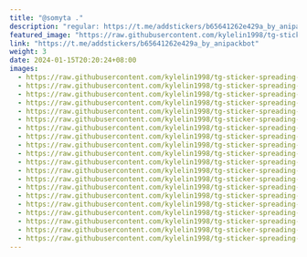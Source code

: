 ```yaml
---
title: "@somyta ."
description: "regular: https://t.me/addstickers/b65641262e429a_by_anipackbot"
featured_image: "https://raw.githubusercontent.com/kylelin1998/tg-sticker-spreading-worldwide-images/main/img/4aa8b7a5-a02b-44f4-b0d3-b746c786d57e.jpg"
link: "https://t.me/addstickers/b65641262e429a_by_anipackbot"
weight: 3
date: 2024-01-15T20:20:24+08:00
images:
  - https://raw.githubusercontent.com/kylelin1998/tg-sticker-spreading-worldwide-images/main/img/4aa8b7a5-a02b-44f4-b0d3-b746c786d57e.jpg
  - https://raw.githubusercontent.com/kylelin1998/tg-sticker-spreading-worldwide-images/main/img/db8d0fb3-9ae2-4301-b51c-a7127ff4a4f7.jpg
  - https://raw.githubusercontent.com/kylelin1998/tg-sticker-spreading-worldwide-images/main/img/c134663a-2dbe-4b7d-9897-bef6656b4087.jpg
  - https://raw.githubusercontent.com/kylelin1998/tg-sticker-spreading-worldwide-images/main/img/f019eeca-6209-48cc-bc51-11714b3fcb3c.jpg
  - https://raw.githubusercontent.com/kylelin1998/tg-sticker-spreading-worldwide-images/main/img/b65f7c60-f057-4b68-ac60-99583002806c.jpg
  - https://raw.githubusercontent.com/kylelin1998/tg-sticker-spreading-worldwide-images/main/img/c4528815-11da-4f0b-8a15-66c39fca376f.jpg
  - https://raw.githubusercontent.com/kylelin1998/tg-sticker-spreading-worldwide-images/main/img/3d4cd185-c51f-43e4-91fe-c3f731133086.jpg
  - https://raw.githubusercontent.com/kylelin1998/tg-sticker-spreading-worldwide-images/main/img/69f4610f-9d56-4b3e-813f-61ca686ada96.jpg
  - https://raw.githubusercontent.com/kylelin1998/tg-sticker-spreading-worldwide-images/main/img/b7e6e86d-3736-429c-bbbd-f9ab379ef5fc.jpg
  - https://raw.githubusercontent.com/kylelin1998/tg-sticker-spreading-worldwide-images/main/img/bbc9ba87-c58a-457f-bafe-2b3ad0ccffb8.jpg
  - https://raw.githubusercontent.com/kylelin1998/tg-sticker-spreading-worldwide-images/main/img/17c45d72-f21f-4f78-82ae-e4b6819f24fe.jpg
  - https://raw.githubusercontent.com/kylelin1998/tg-sticker-spreading-worldwide-images/main/img/e670a634-da06-4988-a338-5b471740b11c.jpg
  - https://raw.githubusercontent.com/kylelin1998/tg-sticker-spreading-worldwide-images/main/img/a19f8a58-90ec-4b59-a859-557539066131.jpg
  - https://raw.githubusercontent.com/kylelin1998/tg-sticker-spreading-worldwide-images/main/img/5a5cfdb3-0656-4e5c-b8ea-8fc311e735b3.jpg
  - https://raw.githubusercontent.com/kylelin1998/tg-sticker-spreading-worldwide-images/main/img/12f41d84-6a1c-495e-8af4-abd9cee3f170.jpg
  - https://raw.githubusercontent.com/kylelin1998/tg-sticker-spreading-worldwide-images/main/img/e0174684-1521-4636-930c-9366572b3150.jpg
  - https://raw.githubusercontent.com/kylelin1998/tg-sticker-spreading-worldwide-images/main/img/c2f43e28-80a7-4f96-8fdf-c91c72ab8fd9.jpg
  - https://raw.githubusercontent.com/kylelin1998/tg-sticker-spreading-worldwide-images/main/img/f6cc6796-8b1f-4152-b822-a78017ec35b9.jpg
  - https://raw.githubusercontent.com/kylelin1998/tg-sticker-spreading-worldwide-images/main/img/cbafa543-391b-47a1-a4c7-5b882c012686.jpg
  - https://raw.githubusercontent.com/kylelin1998/tg-sticker-spreading-worldwide-images/main/img/ff0690d1-eca5-4114-9469-f51e75287640.jpg
---
```

